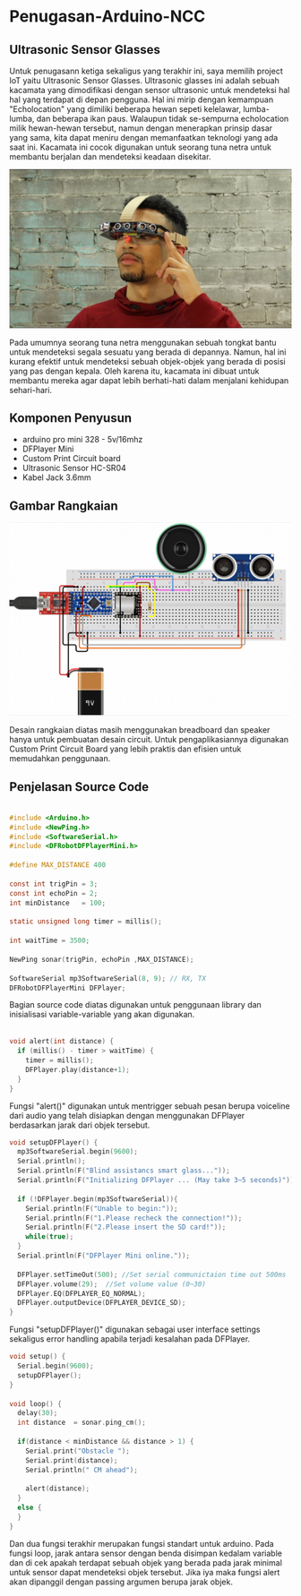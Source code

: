 # Penugasan-Arduino-NCC
## Ultrasonic Sensor Glasses

Untuk penugasann ketiga sekaligus yang terakhir ini, saya memilih project IoT yaitu Ultrasonic Sensor Glasses. Ultrasonic glasses ini adalah sebuah kacamata yang dimodifikasi dengan sensor ultrasonic untuk mendeteksi hal hal yang terdapat di depan pengguna.
Hal ini mirip dengan kemampuan "Echolocation" yang dimiliki beberapa hewan sepeti kelelawar, lumba-lumba, dan beberapa ikan paus. Walaupun tidak se-sempurna echolocation milik hewan-hewan tersebut, namun dengan menerapkan prinsip dasar yang sama, kita dapat meniru dengan memanfaatkan teknologi yang ada saat ini.
Kacamata ini cocok digunakan untuk seorang tuna netra untuk membantu berjalan dan mendeteksi keadaan disekitar.

![alt text](https://github.com/rikiachmad/Arduino-NCC/blob/main/Ilustrasi.jpg?raw=true "Ilustrasi" )

Pada umumnya seorang tuna netra menggunakan sebuah tongkat bantu untuk mendeteksi segala sesuatu yang berada di depannya. Namun, hal ini kurang efektif untuk mendeteksi sebuah objek-objek yang berada di posisi yang pas dengan kepala.
Oleh karena itu, kacamata ini dibuat untuk membantu mereka agar dapat lebih berhati-hati dalam menjalani kehidupan sehari-hari.

## Komponen Penyusun
* arduino pro mini 328 - 5v/16mhz
* DFPlayer Mini
* Custom Print Circuit board
* Ultrasonic Sensor HC-SR04
* Kabel Jack 3.6mm

## Gambar Rangkaian
![alt text](https://github.com/rikiachmad/Arduino-NCC/blob/main/CircuitDesign.png?raw=true "Desain Circuit" )

Desain rangkaian diatas masih menggunakan breadboard dan speaker hanya untuk pembuatan desain circuit. Untuk pengaplikasiannya digunakan Custom Print Circuit Board yang lebih praktis dan efisien untuk memudahkan penggunaan.

## Penjelasan Source Code

```C

#include <Arduino.h>
#include <NewPing.h>
#include <SoftwareSerial.h>
#include <DFRobotDFPlayerMini.h>

#define MAX_DISTANCE 400

const int trigPin = 3;
const int echoPin = 2;
int minDistance   = 100;

static unsigned long timer = millis();

int waitTime = 3500;

NewPing sonar(trigPin, echoPin ,MAX_DISTANCE);

SoftwareSerial mp3SoftwareSerial(8, 9); // RX, TX
DFRobotDFPlayerMini DFPlayer;

```
Bagian source code diatas digunakan untuk penggunaan library dan inisialisasi variable-variable yang akan digunakan.

```C

void alert(int distance) {
  if (millis() - timer > waitTime) {
    timer = millis();
    DFPlayer.play(distance+1);
  } 
}
```
Fungsi "alert()" digunakan untuk mentrigger sebuah pesan berupa voiceline dari audio yang telah disiapkan dengan menggunakan DFPlayer berdasarkan jarak dari objek tersebut. 
```C
void setupDFPlayer() {
  mp3SoftwareSerial.begin(9600);
  Serial.println();
  Serial.println(F("Blind assistancs smart glass..."));
  Serial.println(F("Initializing DFPlayer ... (May take 3~5 seconds)"));
  
  if (!DFPlayer.begin(mp3SoftwareSerial)){
    Serial.println(F("Unable to begin:"));
    Serial.println(F("1.Please recheck the connection!"));
    Serial.println(F("2.Please insert the SD card!"));
    while(true);
  }
  Serial.println(F("DFPlayer Mini online."));
  
  DFPlayer.setTimeOut(500); //Set serial communictaion time out 500ms
  DFPlayer.volume(29);  //Set volume value (0~30)
  DFPlayer.EQ(DFPLAYER_EQ_NORMAL);
  DFPlayer.outputDevice(DFPLAYER_DEVICE_SD);
}
```
Fungsi "setupDFPlayer()" digunakan sebagai user interface settings sekaligus error handling apabila terjadi kesalahan pada DFPlayer.
```C
void setup() {
  Serial.begin(9600);
  setupDFPlayer();
}

void loop() {
  delay(30);
  int distance  = sonar.ping_cm();

  if(distance < minDistance && distance > 1) {
    Serial.print("Obstacle ");
    Serial.print(distance);
    Serial.println(" CM ahead");

    alert(distance);
  }
  else {
  }
}
```
Dan dua fungsi terakhir merupakan fungsi standart untuk arduino. Pada fungsi loop, jarak antara sensor dengan benda disimpan kedalam variable dan di cek apakah terdapat sebuah objek yang berada pada jarak minimal untuk sensor dapat mendeteksi objek tersebut. Jika iya maka fungsi alert akan dipanggil dengan passing argumen berupa jarak objek.


